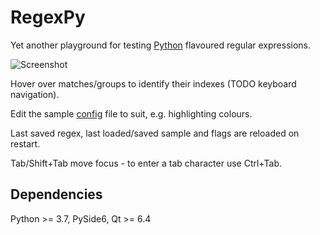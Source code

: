 # RegexPy

Yet another playground for testing <ins>Python</ins> flavoured regular expressions.

![Screenshot](./screenshots/regexpy.gif)

Hover over matches/groups to identify their indexes (TODO keyboard navigation).

Edit the sample [config](./regexpy.conf) file to suit, e.g. highlighting colours.

Last saved regex, last loaded/saved sample and flags are reloaded on restart.

Tab/Shift+Tab move focus - to enter a tab character use Ctrl+Tab.

## Dependencies

Python >= 3.7, PySide6, Qt >= 6.4